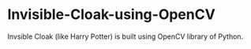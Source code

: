 # Invisible-Cloak-using-OpenCV
Invsible Cloak (like Harry Potter) is built using OpenCV library of Python. 
